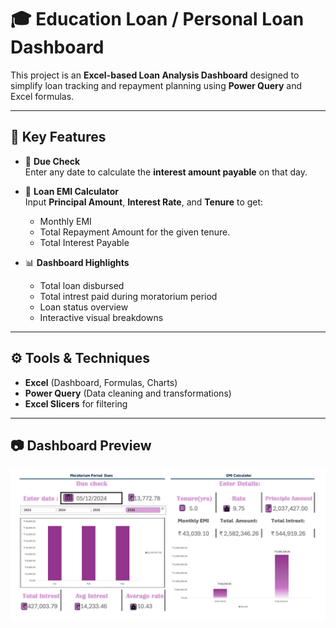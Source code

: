 # 🎓 Education Loan / Personal Loan Dashboard

This project is an **Excel-based Loan Analysis Dashboard** designed to simplify loan tracking and repayment planning using **Power Query** and Excel formulas.  

---

## 🔑 Key Features

- 📅 **Due Check**  
  Enter any date to calculate the **interest amount payable** on that day.

- 🧮 **Loan EMI Calculator**  
  Input **Principal Amount**, **Interest Rate**, and **Tenure** to get:  
  - Monthly EMI  
  - Total Repayment Amount for the given tenure.  
  - Total Interest Payable  

- 📊 **Dashboard Highlights**
  - Total loan disbursed  
  - Total intrest paid during moratorium period
  - Loan status overview   
  - Interactive visual breakdowns  

---

## ⚙️ Tools & Techniques
- **Excel** (Dashboard, Formulas, Charts)  
- **Power Query** (Data cleaning and transformations)  
- **Excel Slicers** for filtering  

---

## 📷 Dashboard Preview

![Education_Loan_Dashboard](./Loan%20Dashboard%20scn.jpg)

